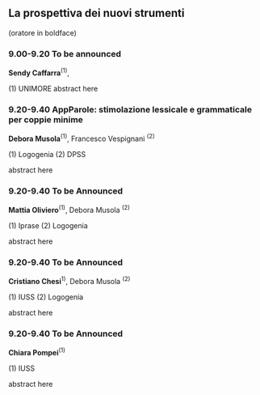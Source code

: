 ##   La prospettiva dei nuovi strumenti
(oratore in boldface)

### 9.00-9.20 To be announced
**Sendy Caffarra**<sup>(1)</sup>,  

(1) UNIMORE
abstract here 


### 9.20-9.40 AppParole: stimolazione lessicale e grammaticale per coppie minime 
**Debora Musola**<sup>(1)</sup>, Francesco Vespignani <sup>(2)</sup>

(1) Logogenia
(2) DPSS

abstract here

### 9.20-9.40 To be Announced 
**Mattia Oliviero**<sup>(1)</sup>, Debora Musola <sup>(2)</sup>

(1) Iprase
(2) Logogenia

abstract here

### 9.20-9.40 To be Announced 
**Cristiano Chesi**<sup>1)</sup>, Debora Musola <sup>(2)</sup>

(1) IUSS
(2) Logogenia

abstract here

### 9.20-9.40 To be Announced 
**Chiara Pompei**<sup>(1)</sup>

(1) IUSS

abstract here



